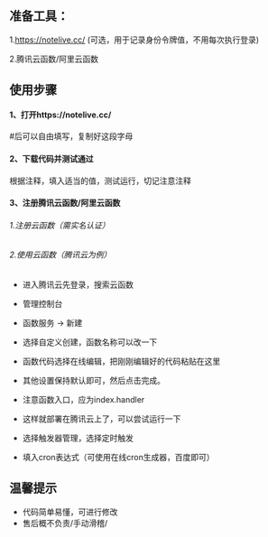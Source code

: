 ## **准备工具：**

1.https://notelive.cc/ (可选，用于记录身份令牌值，不用每次执行登录)

2.腾讯云函数/阿里云函数

## 使用步骤

#### 1、打开https://notelive.cc/ 

#后可以自由填写，复制好这段字母

#### 2、下载代码并测试通过

根据注释，填入适当的值，测试运行，切记注意注释

[^注意]: 云函数代码通过函数入口运行，本地测试需要简单更改

#### 3、注册腾讯云函数/阿里云函数

###### 1.注册云函数（需实名认证）

###### 2.使用云函数（腾讯云为例）

- 进入腾讯云先登录，搜索云函数

- 管理控制台

- 函数服务 → 新建

- 选择自定义创建，函数名称可以改一下

- 函数代码选择在线编辑，把刚刚编辑好的代码粘贴在这里

- 其他设置保持默认即可，然后点击完成。
- 注意函数入口，应为index.handler
- 这样就部署在腾讯云上了，可以尝试运行一下
- 选择触发器管理，选择定时触发
- 填入cron表达式（可使用在线cron生成器，百度即可）

## 温馨提示

- 代码简单易懂，可进行修改
- 售后概不负责/手动滑稽/





